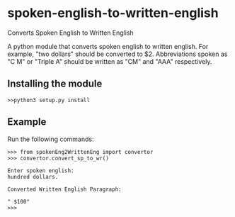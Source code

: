 # spoken-english-to-written-english
Converts Spoken English to Written English

A python module that converts spoken english to written english. For example, "two dollars" should be converted to $2. Abbreviations spoken as "C M" or "Triple A" should be written as "CM" and "AAA" respectively.

## Installing the module
   ```
   >>python3 setup.py install
   ```

## Example

Run the following commands:
   ```
>>> from spokenEng2WrittenEng import convertor
>>> convertor.convert_sp_to_wr()

Enter spoken english:
 hundred dollars.

Converted Written English Paragraph: 

 " $100"
>>> 

```
